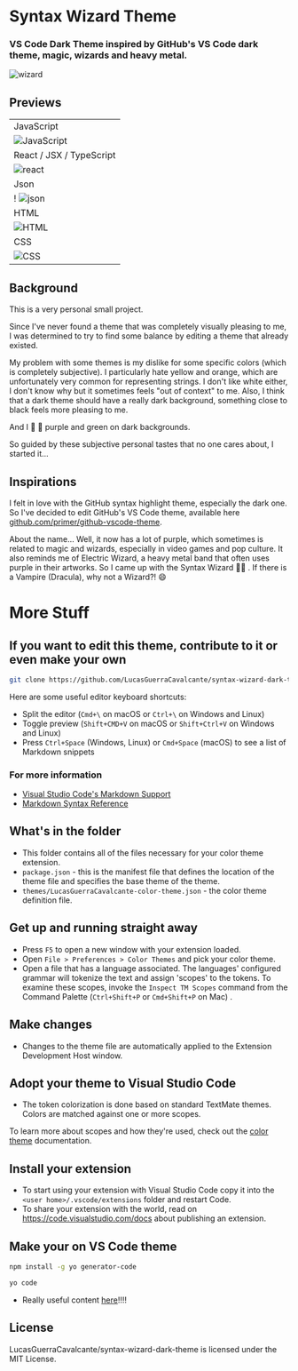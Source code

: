 # Syntax Wizard Theme

### VS Code Dark Theme inspired by GitHub's VS Code dark theme, magic, wizards and heavy metal.

![wizard](https://i.imgur.com/OSQUTjl.png)

## Previews

|   | 
| ------------- | 
| JavaScript |   
| ![JavaScript](https://i.imgur.com/vM7HAjX.png)  |
| React / JSX / TypeScript |   
| ![react](https://i.imgur.com/zjyuA1N.png)  |
| Json | 
! ![json](https://i.imgur.com/5ZPeNkv.png)  |
| HTML |
| ![HTML](https://i.imgur.com/ekyoHDz.png)  |
| CSS  | 
| ![CSS](https://i.imgur.com/LXVlbqL.png)  |

## Background 

This is a very personal small project. 

Since I've never found a theme that was completely visually pleasing to me, I was determined to try to find some balance by editing a theme that already existed.

My problem with some themes is my dislike for some specific colors (which is completely subjective). I particularly hate yellow and orange, which are unfortunately very common for representing strings. I don't like white either, I don't know why but it sometimes feels "out of context" to me. Also, I think that a dark theme should have a really dark background, something close to black feels more pleasing to me.

And I 💜 💚 purple and green on dark backgrounds.

So guided by these subjective personal tastes that no one cares about, I started it...

## Inspirations 

I felt in love with the GitHub syntax highlight theme, especially the dark one. So I've decided to edit GitHub's VS Code theme, available here [github.com/primer/github-vscode-theme](https://github.com/primer/github-vscode-theme).

About the name... Well, it now has a lot of purple, which sometimes is related to magic and wizards, especially in video games and pop culture. It also reminds me of Electric Wizard, a heavy metal band that often uses purple in their artworks. So I came up with the Syntax Wizard 🧙🔮 . If there is a Vampire (Dracula), why not a Wizard?! 😄

# More Stuff

## If you want to edit this theme, contribute to it or even make your own

```bash
git clone https://github.com/LucasGuerraCavalcante/syntax-wizard-dark-theme.git
```

Here are some useful editor keyboard shortcuts:

* Split the editor (`Cmd+\` on macOS or `Ctrl+\` on Windows and Linux)
* Toggle preview (`Shift+CMD+V` on macOS or `Shift+Ctrl+V` on Windows and Linux)
* Press `Ctrl+Space` (Windows, Linux) or `Cmd+Space` (macOS) to see a list of Markdown snippets

### For more information
* [Visual Studio Code's Markdown Support](http://code.visualstudio.com/docs/languages/markdown)
* [Markdown Syntax Reference](https://help.github.com/articles/markdown-basics/)

## What's in the folder

* This folder contains all of the files necessary for your color theme extension.
* `package.json` - this is the manifest file that defines the location of the theme file and specifies the base theme of the theme.
* `themes/LucasGuerraCavalcante-color-theme.json` - the color theme definition file.

## Get up and running straight away

* Press `F5` to open a new window with your extension loaded.
* Open `File > Preferences > Color Themes` and pick your color theme.
* Open a file that has a language associated. The languages' configured grammar will tokenize the text and assign 'scopes' to the tokens. To examine these scopes, invoke the `Inspect TM Scopes` command from the Command Palette (`Ctrl+Shift+P` or `Cmd+Shift+P` on Mac) .

## Make changes

* Changes to the theme file are automatically applied to the Extension Development Host window.

## Adopt your theme to Visual Studio Code

* The token colorization is done based on standard TextMate themes. Colors are matched against one or more scopes.

To learn more about scopes and how they're used, check out the [color theme](https://code.visualstudio.com/api/extension-guides/color-theme) documentation.

## Install your extension

* To start using your extension with Visual Studio Code copy it into the `<user home>/.vscode/extensions` folder and restart Code.
* To share your extension with the world, read on https://code.visualstudio.com/docs about publishing an extension.

## Make your on VS Code theme

```bash 
npm install -g yo generator-code
```

```bash 
yo code
```

* Really useful content [here](https://livierickson.com/blog/create-your-own-color-theme-for-visual-studio-code/)!!!!

## License

LucasGuerraCavalcante/syntax-wizard-dark-theme is licensed under the MIT License.

